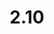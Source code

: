 ---
layout: default
title: '2.10'
lang: en
headline: |-
  Indigenous Research Preparedness, Protocols, and the Office of Research Ethics and Integrity
why: |-
  There are practical, ethical, and moral considerations involved in working with First Nations, Métis and Inuit communities, which have cultural and procedural requirements based on their own governing practices and expectations. Faculty and students at uOttawa should be aware of these considerations when developing their Indigenous-focused research projects.

  Within Indigenous communities, the most widely referenced framework for governance over research, community knowledge and data, is known as <a href="https://fnigc.ca/ocapr.html">OCAP</a>:
  - <em>Ownership</em>: Indigenous communities have ownership over their information and cultural knowledge.
  - <em>Control</em>: Indigenous communities have control over how their information is used or accessed—and must be consulted and give informed consent to all stages of the research cycle.
  - <em>Access</em>: Indigenous communities must have access to their own information and ultimately decide on group and individual access rights based on cultural needs and protocols.
  - <em>Possession</em>: Indigenous communities are stewards of their own information and data and responsible for its security.

  Many FNMI communities have developed research protocol agreements that researchers are required to consult and/or follow by any researcher working specifically with them but there are also university-specific statements, as well as the <a href="https://ethics.gc.ca/eng/tcps2-eptc2_2018_chapter9-chapitre9.html">Tri-Council Policy Statement: Ethical Conduct for Research Involving Humans, ch. 9</a>.

  Currently, uOttawa does not have a clear statement or protocol about how to undertake research with Indigenous communities, and that gap must be closed.
when: |-
  Medium term
how: |-
  During summer 2020, the academic delegate for Indigenous engagement and the Indigenous Affairs team will undertake a survey of best practices regarding Indigenous research protocols as developed by Indigenous communities/governing bodies, universities, and agencies that oversee institutional research, in order to begin developing a uOttawa Indigenous research protocol guide. Following that, we will work to implement this IRPG with the University of Ottawa’s Office of Research Ethics and Integrity.
cost: |-
  TBD
who: |-
  The academic delegate for Indigenous engagement will begin a consultation with the director of the Office of Research Ethics and Integrity.
---